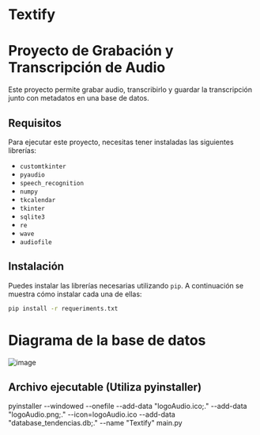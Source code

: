 # Textify
# Proyecto de Grabación y Transcripción de Audio

Este proyecto permite grabar audio, transcribirlo y guardar la transcripción junto con metadatos en una base de datos.

## Requisitos

Para ejecutar este proyecto, necesitas tener instaladas las siguientes librerías:

- `customtkinter`
- `pyaudio`
- `speech_recognition`
- `numpy`
- `tkcalendar`
- `tkinter`
- `sqlite3`
- `re`
- `wave`
- `audiofile`


## Instalación

Puedes instalar las librerías necesarias utilizando `pip`. A continuación se muestra cómo instalar cada una de ellas:

```sh
pip install -r requeriments.txt
```
# Diagrama de la base de datos
![image](https://github.com/user-attachments/assets/c7e250f1-57b5-47fa-923d-e50be3f0c54b)

## Archivo ejecutable (Utiliza pyinstaller)
pyinstaller --windowed --onefile --add-data "logoAudio.ico;." --add-data "logoAudio.png;." --icon=logoAudio.ico --add-data "database_tendencias.db;." --name "Textify" main.py
